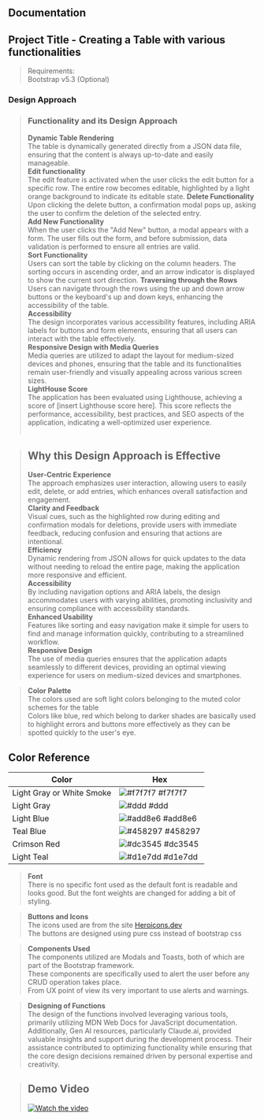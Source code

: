 ## Documentation

## Project Title - Creating a Table with various functionalities

> Requirements: <br />
> Bootstrap v5.3 (Optional)

### Design Approach
>### Functionality and its Design Approach<br />
>**Dynamic Table Rendering**<br />
>The table is dynamically generated directly from a JSON data file, ensuring that the content is always up-to-date and easily manageable.<br />
>**Edit functionality**<br />
>The edit feature is activated when the user clicks the edit button for a specific row. The entire row becomes editable, highlighted by a light orange background to indicate its editable state.
>**Delete Functionality**<br />
>Upon clicking the delete button, a confirmation modal pops up, asking the user to confirm the deletion of the selected entry.<br />
>**Add New Functionality**<br />
> When the user clicks the "Add New" button, a modal appears with a form. The user fills out the form, and before submission, data validation is performed to ensure all entries are valid.<br />
>**Sort Functionality**<br />
>Users can sort the table by clicking on the column headers. The sorting occurs in ascending order, and an arrow indicator is displayed to show the current sort direction.
>**Traversing through the Rows**<br />
> Users can navigate through the rows using the up and down arrow buttons or the keyboard's up and down keys, enhancing the accessibility of the table.<br />
>**Accessibility**<br />
>The design incorporates various accessibility features, including ARIA labels for buttons and form elements, ensuring that all users can interact with the table effectively.<br />
>**Responsive Design with Media Queries**<br />
>Media queries are utilized to adapt the layout for medium-sized devices and phones, ensuring that the table and its functionalities remain user-friendly and visually appealing across various screen sizes.<br />
>**LightHouse Score**<br />
>The application has been evaluated using Lighthouse, achieving a score of [insert Lighthouse score here]. This score reflects the performance, accessibility, best practices, and SEO aspects of the application, indicating a well-optimized user experience.<br /><br />

>## Why this Design Approach is Effective<br />
>**User-Centric Experience**<br />
>The approach emphasizes user interaction, allowing users to easily edit, delete, or add entries, which enhances overall satisfaction and engagement.<br />
>**Clarity and Feedback**<br />
>Visual cues, such as the highlighted row during editing and confirmation modals for deletions, provide users with immediate feedback, reducing confusion and ensuring that actions are intentional.<br />
>**Efficiency**<br />
>Dynamic rendering from JSON allows for quick updates to the data without needing to reload the entire page, making the application more responsive and efficient.<br />
>**Accessibility**<br />
>By including navigation options and ARIA labels, the design accommodates users with varying abilities, promoting inclusivity and ensuring compliance with accessibility standards.<br />
>**Enhanced Usability**<br />
> Features like sorting and easy navigation make it simple for users to find and manage information quickly, contributing to a streamlined workflow.<br />
>**Responsive Design**<br />
>The use of media queries ensures that the application adapts seamlessly to different devices, providing an optimal viewing experience for users on medium-sized devices and smartphones.


>**Color Palette**<br />
> The colors used are soft light colors belonging to the muted color schemes for the table<br />
> Colors like blue, red which belong to darker shades are basically used to highlight errors and buttons more effectively as they can be spotted quickly to the user's eye.<br />
## Color Reference

| Color             | Hex                                                                |
| ----------------- | ------------------------------------------------------------------ |
| Light Gray or White Smoke | ![#f7f7f7](https://via.placeholder.com/10/f7f7f7?text=+) #f7f7f7 |
| Light Gray | ![#ddd](https://via.placeholder.com/10/ddd?text=+) #ddd |
| Light Blue | ![#add8e6](https://via.placeholder.com/10/add8e6?text=+) #add8e6 |
| Teal Blue | ![#458297](https://via.placeholder.com/10/458297?text=+) #458297 |
| Crimson Red | ![#dc3545](https://via.placeholder.com/10/dc3545?text=+) #dc3545 |
| Light Teal | ![#d1e7dd](https://via.placeholder.com/10/d1e7dd?text=+) #d1e7dd |

>**Font** <br />
> There is no specific font used as the default font is readable and looks good. But the font weights are changed for adding a bit of styling.

>**Buttons and Icons**<br />
>The icons used are from the site [Heroicons.dev](https://heroicons.dev/)<br />
>The buttons are designed using pure css instead of bootstrap css

>**Components Used**<br />
>The components utilized are Modals and Toasts, both of which are part of the Bootstrap framework.<br />
>These components are specifically used to alert the user before any CRUD operation takes place.<br />
>From UX point of view its very important to use alerts and warnings.


>**Designing of Functions**<br />
>The design of the functions involved leveraging various tools, primarily utilizing MDN Web Docs for JavaScript documentation. Additionally, Gen AI resources, particularly Claude.ai, provided valuable insights and support during the development process. Their assistance contributed to optimizing functionality while ensuring that the core design decisions remained driven by personal expertise and creativity.

>## Demo Video<br />
>[![Watch the video](https://img.youtube.com/vi/your-video-id/0.jpg)](https://youtu.be/bUmHuGzOo7I)